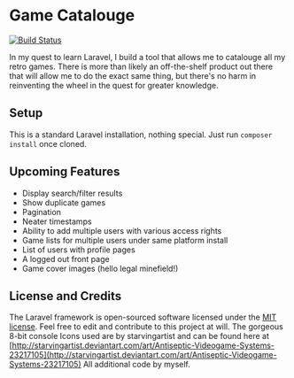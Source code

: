# Game Catalouge

[![Build Status](https://travis-ci.org/laravel/framework.svg)](https://travis-ci.org/laravel/framework)

In my quest to learn Laravel, I build a tool that allows me to catalouge all my retro games. There is more than likely an off-the-shelf product out there that will allow me to do the exact same thing, but there's no harm in reinventing the wheel in the quest for greater knowledge.

## Setup

This is a standard Laravel installation, nothing special. Just run `composer install` once cloned.

## Upcoming Features

* Display search/filter results
* Show duplicate games
* Pagination
* Neater timestamps
* Ability to add multiple users with various access rights
* Game lists for multiple users under same platform install
* List of users with profile pages
* A logged out front page
* Game cover images (hello legal minefield!)

## License and Credits

The Laravel framework is open-sourced software licensed under the [MIT license](http://opensource.org/licenses/MIT). Feel free to edit and contribute to this project at will.
The gorgeous 8-bit console Icons used are by starvingartist and can be found here at [http://starvingartist.deviantart.com/art/Antiseptic-Videogame-Systems-23217105](http://starvingartist.deviantart.com/art/Antiseptic-Videogame-Systems-23217105)
All additional code by myself.